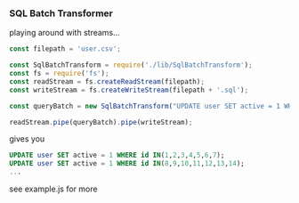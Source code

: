 ### SQL Batch Transformer

playing around with streams...

```js
const filepath = 'user.csv';

const SqlBatchTransform = require('./lib/SqlBatchTransform');
const fs = require('fs');
const readStream = fs.createReadStream(filepath);
const writeStream = fs.createWriteStream(filepath + '.sql');

const queryBatch = new SqlBatchTransform("UPDATE user SET active = 1 WHERE id IN(?);\n");

readStream.pipe(queryBatch).pipe(writeStream);
```

gives you

```sql
UPDATE user SET active = 1 WHERE id IN(1,2,3,4,5,6,7);
UPDATE user SET active = 1 WHERE id IN(8,9,10,11,12,13,14);
...
```

see example.js for more